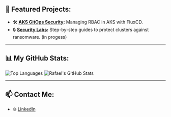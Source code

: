 ## 📂 Featured Projects:
- 🛠️ **[AKS GitOps Security](https://github.com/RafaelCapre/aks-gitops-security):**
  Managing RBAC in AKS with FluxCD.
- 🔒 **[Security Labs](https://github.com/RafaelCapre/security-labs):**
  Step-by-step guides to protect clusters against ransomware. (in progess)

---

## 📊 My GitHub Stats:
![Top Languages](https://github-readme-stats.vercel.app/api/top-langs/?username=RafaelCapre&layout=compact&theme=radical)
![Rafael's GitHub Stats](https://github-readme-stats.vercel.app/api?username=RafaelCapre&show_icons=true&theme=radical)

---

## 📫 Contact Me:
- 🌐 [LinkedIn](https://www.linkedin.com/in/rafaelpcardoso)

